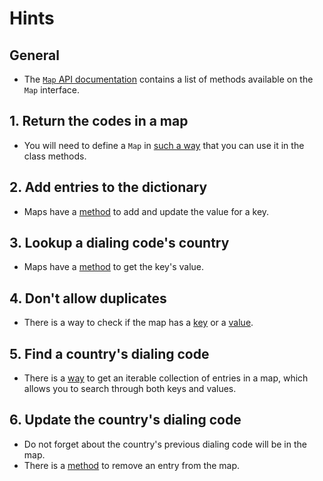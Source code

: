 # Hints

## General

- The [`Map` API documentation][map-docs] contains a list of methods available on the `Map` interface.

## 1. Return the codes in a map

- You will need to define a `Map` in [such a way][declaring-members] that you can use it in the class methods.

## 2. Add entries to the dictionary

- Maps have a [method][map-put-docs] to add and update the value for a key.

## 3. Lookup a dialing code's country

- Maps have a [method][map-get-docs] to get the key's value.

## 4. Don't allow duplicates

- There is a way to check if the map has a [key][map-contains-key-docs] or a [value][map-contains-value-docs].

## 5. Find a country's dialing code

- There is a [way][map-entry-set-docs] to get an iterable collection of entries in a map, which allows you to search through both keys and values.

## 6. Update the country's dialing code

- Do not forget about the country's previous dialing code will be in the map.
- There is a [method][map-remove-docs] to remove an entry from the map.

[declaring-members]: https://dev.java/learn/classes-objects/creating-classes/#declaring-members
[map-docs]: https://docs.oracle.com/en/java/javase/21/docs/api/java.base/java/util/Map.html
[map-put-docs]: https://docs.oracle.com/en/java/javase/21/docs/api/java.base/java/util/Map.html#put(K,V)
[map-get-docs]: https://docs.oracle.com/en/java/javase/21/docs/api/java.base/java/util/Map.html#get(java.lang.Object)
[map-contains-key-docs]: https://docs.oracle.com/en/java/javase/21/docs/api/java.base/java/util/Map.html#containsKey(java.lang.Object)
[map-contains-value-docs]: https://docs.oracle.com/en/java/javase/21/docs/api/java.base/java/util/Map.html#containsValue(java.lang.Object)
[map-entry-set-docs]: https://docs.oracle.com/en/java/javase/21/docs/api/java.base/java/util/Map.html#entrySet()
[map-remove-docs]: https://docs.oracle.com/en/java/javase/21/docs/api/java.base/java/util/Map.html#remove(java.lang.Object)
